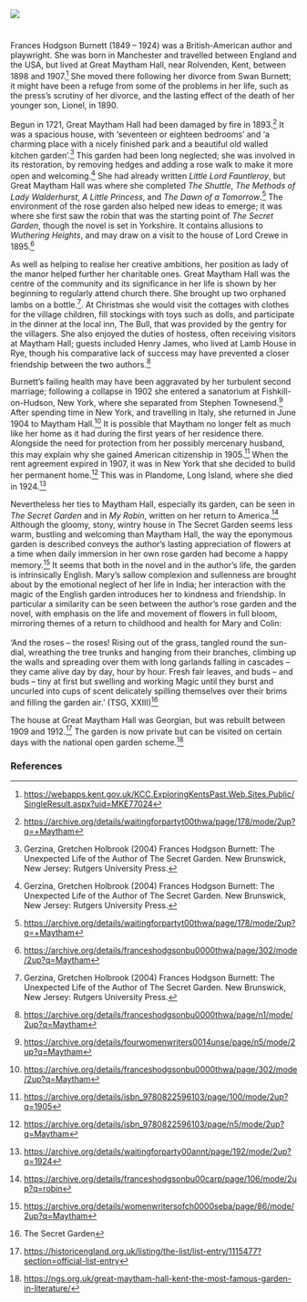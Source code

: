 <a href="https://www.kent-maps.online"><img src="https://kent-map.github.io/mdpress/juncture/ve-button.png"></a>
<param ve-config title="Frances Hodgson Burnett (1849 – 1924)" author="Elena Beighton-Delille" layout="vtl" 
banner="xxx">

#

Frances Hodgson Burnett (1849 – 1924) was a British-American author and playwright. She was born in Manchester and travelled between England and the USA, but lived at Great Maytham Hall, near Rolvenden, Kent, between 1898 and 1907.[^ref1] She moved there following her divorce from Swan Burnett; it might have been a refuge from some of the problems in her life, such as the press’s scrutiny of her divorce, and the lasting effect of the death of her younger son, Lionel, in 1890.

Begun in 1721, Great Maytham Hall had been damaged by fire in 1893.[^ref2] It was a spacious house, with ‘seventeen or eighteen bedrooms’ and ‘a charming place with a nicely finished park and a beautiful old walled kitchen garden’.[^ref3] This garden had been long neglected; she was involved in its restoration, by removing hedges and adding a rose walk to make it more open and welcoming.[^ref4] She had already written _Little Lord Fauntleroy_, but Great Maytham Hall was where she completed _The Shuttle_, _The Methods of Lady Walderhurst_, _A Little Princess_, and _The Dawn of a Tomorrow_.[^ref5] The environment of the rose garden also helped new ideas to emerge; it was where she first saw the robin that was the starting point of _The Secret Garden_, though the novel is set in Yorkshire. It contains allusions to _Wuthering Heights_, and may draw on a visit to the house of Lord Crewe in 1895.[^ref6]

As well as helping to realise her creative ambitions, her position as lady of the manor helped further her charitable ones. Great Maytham Hall was the centre of the community and its significance in her life is shown by her beginning to regularly attend church there. She brought up two orphaned lambs on a bottle.[^ref7]. At Christmas she would visit the cottages with clothes for the village children, fill stockings with toys such as dolls, and participate in the dinner at the local inn, The Bull, that was provided by the gentry for the villagers. She also enjoyed the duties of hostess, often receiving visitors at Maytham Hall; guests included Henry James, who lived at Lamb House in Rye, though his comparative lack of success may have prevented a closer friendship between the two authors.[^ref8]

Burnett’s failing health may have been aggravated by her turbulent second marriage; following a collapse in 1902 she entered a sanatorium at Fishkill-on-Hudson, New York, where she separated from Stephen Townesend.[^ref9] After spending time in New York, and travelling in Italy, she returned in June 1904 to Maytham Hall.[^ref10] It is possible that Maytham no longer felt as much like her home as it had during the first years of her residence there. Alongside the need for protection from her possibly mercenary husband, this may explain why she gained American citizenship in 1905.[^ref11] When the rent agreement expired in 1907, it was in New York that she decided to build her permanent home.[^ref12] This was in Plandome, Long Island, where she died in 1924.[^ref13]

Nevertheless her ties to Maytham Hall, especially its garden, can be seen in _The Secret Garden_ and in _My Robin_, written on her return to America.[^ref14] Although the gloomy, stony, wintry house in The Secret Garden seems less warm, bustling and welcoming than Maytham Hall, the way the eponymous garden is described conveys the author’s lasting appreciation of flowers at a time when daily immersion in her own rose garden had become a happy memory.[^ref15] It seems that both in the novel and in the author’s life, the garden is intrinsically English. Mary’s sallow complexion and sullenness are brought about by the emotional neglect of her life in India; her interaction with the magic of the English garden introduces her to kindness and friendship. In particular a similarity can be seen between the author’s rose garden and the novel, with emphasis on the life and movement of flowers in full bloom, mirroring themes of a return to childhood and health for Mary and Colin:
<br><br>
‘And the roses – the roses! Rising out of the grass, tangled round the sun-dial, wreathing the tree trunks and hanging from their branches, climbing up the walls and spreading over them with long garlands falling in cascades – they came alive day by day, hour by hour. Fresh fair leaves, and buds – and buds – tiny at first but swelling and working Magic until they burst and uncurled into cups of scent delicately spilling themselves over their brims and filling the garden air.’ (TSG, XXIII)[^ref16]
<param ve-image url="https://upload.wikimedia.org/wikipedia/commons/9/9d/Secret_Garden-Kirk-365.jpg" label="Secret Garden, illus. Maria Louise Kirk" attribution="Frances Hodgson Burnett, Public domain, via Wikimedia Commons">

The house at Great Maytham Hall was Georgian, but was rebuilt between 1909 and 1912.[^ref17] The garden is now private but can be visited on certain days with the national open garden scheme.[^ref18] 

### References

[^ref1]: https://webapps.kent.gov.uk/KCC.ExploringKentsPast.Web.Sites.Public/SingleResult.aspx?uid=MKE77024 
[^ref2]: https://archive.org/details/waitingforpartyt00thwa/page/178/mode/2up?q=+Maytham
[^ref3]: Gerzina, Gretchen Holbrook (2004) Frances Hodgson Burnett: The Unexpected Life of the Author of The Secret Garden. New Brunswick, New Jersey: Rutgers University Press.
[^ref4]: Gerzina, Gretchen Holbrook (2004) Frances Hodgson Burnett: The Unexpected Life of the Author of The Secret Garden. New Brunswick, New Jersey: Rutgers University Press. 
[^ref5]:https://archive.org/details/waitingforpartyt00thwa/page/178/mode/2up?q=+Maytham 
[^ref6]: https://archive.org/details/franceshodgsonbu0000thwa/page/302/mode/2up?q=Maytham
[^ref7]:Gerzina, Gretchen Holbrook (2004) Frances Hodgson Burnett: The Unexpected Life of the Author of The Secret Garden. New Brunswick, New Jersey: Rutgers University Press. 
[^ref8]: https://archive.org/details/franceshodgsonbu0000thwa/page/n1/mode/2up?q=Maytham 
[^ref9]: https://archive.org/details/fourwomenwriters0014unse/page/n5/mode/2up?q=Maytham 
[^ref10]: https://archive.org/details/franceshodgsonbu0000thwa/page/302/mode/2up?q=Maytham 
[^ref11]: https://archive.org/details/isbn_9780822596103/page/100/mode/2up?q=1905 
[^ref12]: https://archive.org/details/isbn_9780822596103/page/n5/mode/2up?q=Maytham 
[^ref13]: https://archive.org/details/waitingforparty00annt/page/192/mode/2up?q=1924 
[^ref14]: https://archive.org/details/franceshodgsonbu00carp/page/106/mode/2up?q=robin
[^ref15]: https://archive.org/details/womenwritersofch0000seba/page/86/mode/2up?q=Maytham
[^ref16]: The Secret Garden 
[^ref17]: https://historicengland.org.uk/listing/the-list/list-entry/1115477?section=official-list-entry 
[^ref18]: https://ngs.org.uk/great-maytham-hall-kent-the-most-famous-garden-in-literature/
